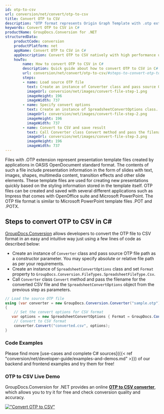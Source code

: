 ```yaml
---
id: otp-to-csv
url: conversion/net/convert/otp-to-csv
title: Convert OTP to CSV
description: "OTP format represents Origin Graph Template with .otp extension. Learn how to convert OTP to CSV file programmatically in C# language using GroupDocs.Conversion for .NET library."
keywords: Convert OTP to CSV in C#
productName: GroupDocs.Conversion for .NET
structuredData:
    productCode: conversion
    productPlatform: net
    appName: Convert OTP to CSV in C#
    appDescription: Convert OTP to CSV natively with high performance using C# language and server side GroupDocs.Conversion for .NET APIs, without the use of any software like Microsoft or Open Office.
    howTo:
        name: How to convert OTP to CSV in C# 
        description: Quick guide about how to convert OTP to CSV in C# with high performance and accuracy.
        url: conversion/net/convert/otp-to-csv/#steps-to-convert-otp-to-csv-in-c
        steps:
        - name: Load source OTP file 
          text: Create an instance of Converter class and pass source OTP file path as a constructor parameter. You may specify absolute or relative file path as per your requirements. 
          imageUrl: conversion/net/images/convert-file-step-1.png
          imageHeight: 196
          imageWidth: 737
        - name: Specify convert options 
          text: Create an instance of SpreadsheetConvertOptions class.
          imageUrl: conversion/net/images/convert-file-step-2.png
          imageHeight: 196
          imageWidth: 737
        - name: Convert to CSV and save result 
          text: Call Converter class Convert method and pass the filename for the converted HTML file and the SpreadsheetConvertOptions object from the previous step as parameters.
          imageUrl: conversion/net/images/convert-file-step-3.png
          imageHeight: 196
          imageWidth: 737
---
```


Files with .OTP extension represent presentation template files created by applications in OASIS OpenDocument standard format. The contents of such a file include presentation information in the form of slides with text, images, shapes, multimedia content, transition effects and other slide elements. These template files are used for creating new presentations quickly based on the styling information stored in the template itself. OTP files can be created and saved with several different applications such as Impress that comes with OpenOffice suite and Microsoft PowerPoint. The OTP file format is similar to Microsoft PowerPoint template files .POT and .POTX.

## Steps to convert OTP to CSV in C#

[GroupDocs.Conversion](https://products.groupdocs.com/conversion/net) allows developers to convert the OTP file to CSV format in an easy and intuitive way just using a few lines of code as described below:

* Create an instance of `Converter` class and pass source OTP file path as a constructor parameter. You may specify absolute or relative file path as per your requirements. 
* Create an instance of `SpreadsheetConvertOptions` class and set `Format` property to `GroupDocs.Conversion.FileTypes.SpreadsheetFileType.Csv`.
* Call `Converter` class `Convert` method and pass the filename for the converted CSV file and the `SpreadsheetConvertOptions` object from the previous step as parameters.

```csharp
// Load the source OTP file
using (var converter = new GroupDocs.Conversion.Converter("sample.otp"))
{
    // Set the convert options for CSV format
   var options = new SpreadsheetConvertOptions { Format = GroupDocs.Conversion.FileTypes.SpreadsheetFileType.Csv };
    // Convert to CSV format
    converter.Convert("converted.csv", options);
}
```

### Code Examples

Please find more [use-cases and complete C# sources]({{< ref "conversion/net/developer-guide/examples-and-demos.md" >}}) of our backend and frontend examples and try them for free!

### OTP to CSV Live Demo

GroupDocs.Conversion for .NET provides an online [**OTP to CSV converter**](https://products.groupdocs.app/conversion/otp-to-csv), which allows you to try it for free and check conversion quality and accuracy.

[!["Convert OTP to CSV"](conversion/net/images/convert-to-csv/convert-otp-to-csv.png)](https://products.groupdocs.app/conversion/otp-to-csv)
